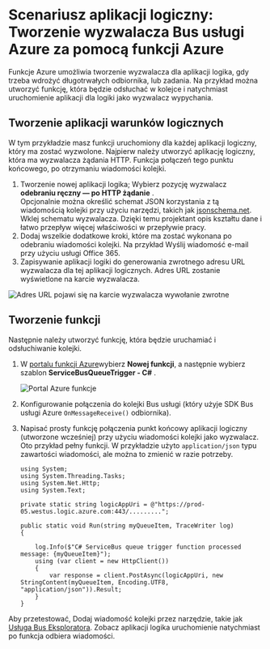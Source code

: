 <properties
   pageTitle="Scenariusz aplikacji logiczny: Tworzenie wyzwalacza Azure funkcje usługi Bus | Microsoft Azure"
   description="Tworzenie wyzwalacza Bus usługi aplikacji logika za pomocą funkcji Azure"
   services="logic-apps,functions"
   documentationCenter=".net,nodejs,java"
   authors="jeffhollan"
   manager="dwrede"
   editor=""/>

<tags
   ms.service="logic-apps"
   ms.devlang="multiple"
   ms.topic="article"
   ms.tgt_pltfrm="na"
   ms.workload="integration"
   ms.date="05/23/2016"
   ms.author="jehollan"/>

# <a name="logic-app-scenario-create-an-azure-service-bus-trigger-by-using-azure-functions"></a>Scenariusz aplikacji logiczny: Tworzenie wyzwalacza Bus usługi Azure za pomocą funkcji Azure

Funkcje Azure umożliwia tworzenie wyzwalacza dla aplikacji logika, gdy trzeba wdrożyć długotrwałych odbiornika, lub zadania. Na przykład można utworzyć funkcję, która będzie odsłuchać w kolejce i natychmiast uruchomienie aplikacji dla logiki jako wyzwalacz wypychania.

## <a name="build-the-logic-app"></a>Tworzenie aplikacji warunków logicznych

W tym przykładzie masz funkcji uruchomiony dla każdej aplikacji logiczny, który ma zostać wyzwolone. Najpierw należy utworzyć aplikację logiczny, która ma wyzwalacza żądania HTTP. Funkcja połączeń tego punktu końcowego, po otrzymaniu wiadomości kolejki.  

1. Tworzenie nowej aplikacji logika; Wybierz pozycję wyzwalacz **odebraniu ręczny — po HTTP żądanie** .  
   Opcjonalnie można określić schemat JSON korzystania z tą wiadomością kolejki przy użyciu narzędzi, takich jak [jsonschema.net](http://jsonschema.net). Wklej schematu wyzwalacza. Dzięki temu projektant opis kształtu dane i łatwo przepływ więcej właściwości w przepływie pracy.
1. Dodaj wszelkie dodatkowe kroki, które ma zostać wykonana po odebraniu wiadomości kolejki. Na przykład Wyślij wiadomość e-mail przy użyciu usługi Office 365.  
1. Zapisywanie aplikacji logiki do generowania zwrotnego adresu URL wyzwalacza dla tej aplikacji logicznych. Adres URL zostanie wyświetlone na karcie wyzwalacza.

![Adres URL pojawi się na karcie wyzwalacza wywołanie zwrotne][1]

## <a name="build-the-function"></a>Tworzenie funkcji

Następnie należy utworzyć funkcję, która będzie uruchamiać i odsłuchiwanie kolejki.

1. W [portalu funkcji Azure](https://functions.azure.com/signin)wybierz **Nowej funkcji**, a następnie wybierz szablon **ServiceBusQueueTrigger - C#** .

    ![Portal Azure funkcje][2]

2. Konfigurowanie połączenia do kolejki Bus usługi (który użyje SDK Bus usługi Azure `OnMessageReceive()` odbiornika).
3. Napisać prosty funkcję połączenia punkt końcowy aplikacji logiczny (utworzone wcześniej) przy użyciu wiadomości kolejki jako wyzwalacz. Oto przykład pełny funkcji. W przykładzie użyto `application/json` typu zawartości wiadomości, ale można to zmienić w razie potrzeby.

   ```
   using System;
   using System.Threading.Tasks;
   using System.Net.Http;
   using System.Text;

   private static string logicAppUri = @"https://prod-05.westus.logic.azure.com:443/.........";

   public static void Run(string myQueueItem, TraceWriter log)
   {

       log.Info($"C# ServiceBus queue trigger function processed message: {myQueueItem}");
       using (var client = new HttpClient())
       {
           var response = client.PostAsync(logicAppUri, new StringContent(myQueueItem, Encoding.UTF8, "application/json")).Result;
       }
   }
   ```

Aby przetestować, Dodaj wiadomość kolejki przez narzędzie, takie jak [Usługa Bus Eksploratora](https://github.com/paolosalvatori/ServiceBusExplorer). Zobacz aplikacji logika uruchomienie natychmiast po funkcja odbiera wiadomości.

<!-- Image References -->
[1]: ./media/app-service-logic-scenario-function-sb-trigger/manualTrigger.PNG
[2]: ./media/app-service-logic-scenario-function-sb-trigger/newQueueTriggerFunction.PNG
